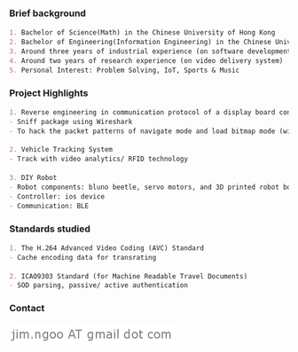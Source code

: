 ### Brief background
``` markdown
1. Bachelor of Science(Math) in the Chinese University of Hong Kong
2. Bachelor of Engineering(Information Engineering) in the Chinese University of Hong Kong
3. Around three years of industrial experience (on software development)
4. Around two years of research experience (on video delivery system)
5. Personal Interest: Problem Solving, IoT, Sports & Music
```

### Project Highlights
```markdown
1. Reverse engineering in communication protocol of a display board controller
- Sniff package using Wireshark
- To hack the packet patterns of navigate mode and load bitmap mode (with unknown bitmap format at first place)

2. Vehicle Tracking System
- Track with video analytics/ RFID technology

3. DIY Robot
- Robot components: bluno beetle, servo motors, and 3D printed robot body
- Controller: ios device
- Communication: BLE
```

### Standards studied
```markdown
1. The H.264 Advanced Video Coding (AVC) Standard
- Cache encoding data for transrating

2. ICAO9303 Standard (for Machine Readable Travel Documents) 
- SOD parsing, passive/ active authentication
```

### Contact
![Image](https://raw.githubusercontent.com/jim-ngoo/jim-ngoo.github.io/master/email.png)
